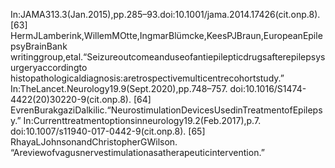 In:JAMA313.3(Jan.2015),pp.285–93.doi:10.1001/jama.2014.17426(cit.onp.8).
[63] HermJLamberink,WillemMOtte,IngmarBlümcke,KeesPJBraun,EuropeanEpilepsyBrainBank
writinggroup,etal.“Seizureoutcomeanduseofantiepilepticdrugsafterepilepsysurgeryaccordingto
histopathologicaldiagnosis:aretrospectivemulticentrecohortstudy.”
In:TheLancet.Neurology19.9(Sept.2020),pp.748–757.
doi:10.1016/S1474-4422(20)30220-9(cit.onp.8).
[64] EvrenBurakgaziDalkilic.“NeurostimulationDevicesUsedinTreatmentofEpilepsy.”
In:Currenttreatmentoptionsinneurology19.2(Feb.2017),p.7.
doi:10.1007/s11940-017-0442-9(cit.onp.8).
[65] RhayaLJohnsonandChristopherGWilson.
“Areviewofvagusnervestimulationasatherapeuticintervention.”